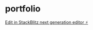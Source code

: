 # portfolio

[Edit in StackBlitz next generation editor ⚡️](https://stackblitz.com/~/github.com/mahmoudbahaa755/portfolio)